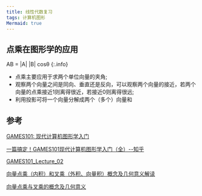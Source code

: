 ```yaml
---
title: 线性代数复习
tags: 计算机图形
Mermaid: true
---
```




## 点乘在图形学的应用


AB = \|A\| \|B\| cosθ
{:.info}

- 点乘主要应用于求两个单位向量的夹角;
- 观察两个向量之间是同向、垂直还是反向，可以观察两个向量的接近，若两个向量的点乘接近1则离得很近，若接近0则离得很远;
- 利用投影可将一个向量分解成两个（多个）向量和


















## 参考

[GAMES101: 现代计算机图形学入门](https://sites.cs.ucsb.edu/~lingqi/teaching/games101.html)

[一篇搞定！GAMES101现代计算机图形学入门（全）--知乎](https://zhuanlan.zhihu.com/p/394932478)

[GAMES101_Lecture_02](https://sites.cs.ucsb.edu/~lingqi/teaching/resources/GAMES101_Lecture_02.pdf)

[向量点乘（内积）和叉乘（外积、向量积）概念及几何意义解读](https://blog.csdn.net/dcrmg/article/details/52416832)

[向量点乘与叉乘的概念及几何意义](https://zhuanlan.zhihu.com/p/359975221)